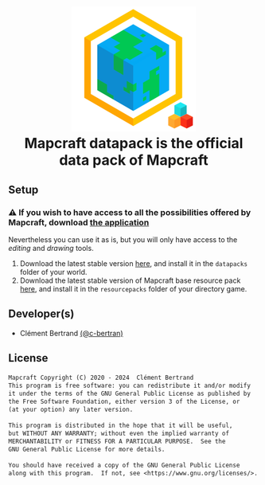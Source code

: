 <h1 align="center">
    <img height="250" src="icon.png" alt=""><br/>
    Mapcraft datapack is the official data pack of Mapcraft
</h1>

## Setup
### <span>&#x26a0;</span> If you wish to have access to all the possibilities offered by Mapcraft, download [the application](https://github.com/mapcraft-app/mapcraft)

Nevertheless you can use it as is, but you will only have access to the *editing* and *drawing* tools.
1. Download the latest stable version [here](https://github.com/mapcraft-app/datapack/releases), and install it in the ``datapacks`` folder of your world.
2. Download the latest stable version of Mapcraft base resource pack [here](https://github.com/mapcraft-app/resource-pack/releases), and install it in the ``resourcepacks`` folder of your directory game.

## Developer(s)
- Clément Bertrand [(@c-bertran)](https://github.com/c-bertran)

## License
    Mapcraft Copyright (C) 2020 - 2024  Clément Bertrand
    This program is free software: you can redistribute it and/or modify
    it under the terms of the GNU General Public License as published by
    the Free Software Foundation, either version 3 of the License, or
    (at your option) any later version.

    This program is distributed in the hope that it will be useful,
    but WITHOUT ANY WARRANTY; without even the implied warranty of
    MERCHANTABILITY or FITNESS FOR A PARTICULAR PURPOSE.  See the
    GNU General Public License for more details.

    You should have received a copy of the GNU General Public License
    along with this program.  If not, see <https://www.gnu.org/licenses/>.

